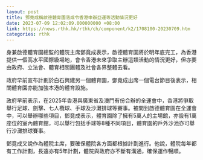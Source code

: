 ```yaml
---
layout: post
title: 鄧竟成稱啟德體育園落成令香港申辦亞運等活動情況更好
date: 2023-07-09 12:02:09.000000000 +08:00
link: https://news.rthk.hk/rthk/ch/component/k2/1708100-20230709.htm
categories: rthk
---
```


身兼啟德體育園總監的體院主席鄧竟成表示，啟德體育園將於明年底完工，為香港提供一個高水平國際級場地，會令香港未來爭取主辦這類活動的情況更好，但亦要由政府、立法會、體育相關團體及社會各界整體去看。

政府早前宣布計劃於白石興建另一個體育園，鄧竟成出席一個電台節目後表示，相關體育園亦能加強本港的體育設施。

政府早前表示，在2025年香港與廣東省及澳門有份合辦的全運會中，香港將爭取舉行足球、劍擊、七人欖球、手球及沙灘排球等賽事。被問到啟德體育園在全運會中，可以舉辦哪些項目，鄧竟成表示，體育園除了擁有5萬人的主場館，亦設有1萬座位的室內體育館，可以舉行包括手球等8種不同項目，體育園的戶外沙池亦可舉行沙灘排球賽事。

鄧竟成又說作為體院主席，要確保體院各方面都根據計劃進行。他說，體院每年都有工作計劃，長遠亦有5年計劃，體院與政府亦不斷有溝通，確保運作暢順。
